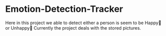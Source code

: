 # Emotion-Detection-Tracker
Here in this project we able to detect either a person is seem to be Happy🙂 or Unhappy🙁
Currently the project deals with the stored pictures.
